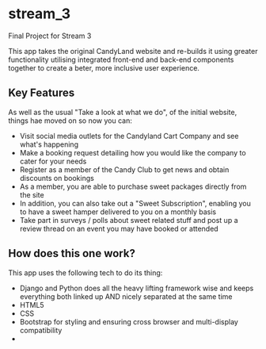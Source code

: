 # stream_3
Final Project for Stream 3

This app takes the original CandyLand website and re-builds it using greater functionality utilising
integrated front-end and back-end components together to create a beter, more inclusive user
experience.

## Key Features

As well as the usual "Take a look at what we do", of the initial website, things hae moved on so now
you can:

* Visit social media outlets for the Candyland Cart Company and see what's happening
* Make a booking request detailing how you would like the company to cater for your needs
* Register as a member of the Candy Club to get news and obtain discounts on bookings
* As a member, you are able to purchase sweet packages directly from the site
* In addition, you can also take out a "Sweet Subscription", enabling you to have a sweet hamper
  delivered to you on a monthly basis
* Take part in surveys / polls about sweet related stuff and post up a review thread on an event you
  may have booked or attended

## How does this one work?

This app uses the following tech to do its thing:

* Django and Python does all the heavy lifting framework wise and keeps everything both linked up AND nicely
  separated at the same time
* HTML5
* CSS
* Bootstrap for styling and ensuring cross browser and multi-display compatibility
* 